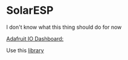 # SolarESP

I don't know what this thing should do for now

[Adafruit IO Dashboard:](https://io.adafruit.com/chieftain_0/dashboards/solaresp)

Use this [library](https://github.com/chieftain0/SimpleHDC2080)
